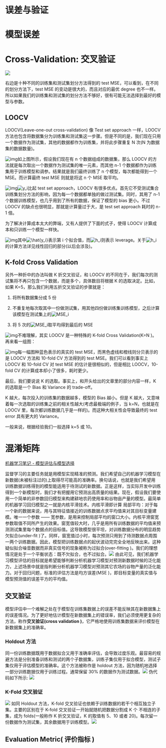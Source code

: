 # 误差与验证

# 模型误差

# Cross-Validation: 交叉验证

![](https://pic1.zhimg.com/v2-577bb114a1073273452cc1c73045e274_b.png)

右边是十种不同的训练集和测试集划分方法得到的 test MSE，可以看到，在不同的划分方法下，test MSE 的变动是很大的，而且对应的最优 degree 也不一样。所以如果我们的训练集和测试集的划分方法不够好，很有可能无法选择到最好的模型与参数。

## LOOCV

LOOCV(Leave-one-out cross-validation) 像 Test set approach 一样，LOOCV 方法也包含将数据集分为训练集和测试集这一步骤。但是不同的是，我们现在只用一个数据作为测试集，其他的数据都作为训练集，并将此步骤重复 N 次(N 为数据集的数据数量)。

![img](https://pic1.zhimg.com/v2-27f8c5989dd7790ccf6b626e6854e06c_b.png)如上图所示，假设我们现在有 n 个数据组成的数据集，那么 LOOCV 的方法就是每次取出一个数据作为测试集的唯一元素，而其他 n-1 个数据都作为训练集用于训练模型和调参。结果就是我们最终训练了 n 个模型，每次都能得到一个 MSE。而计算最终 test MSE 则就是将这 n 个 MSE 取平均。

![img](https://pic1.zhimg.com/v2-c6a79e230f946da8aefd793ed57c0454_b.png)![y_i](https://zhihu.com/equation?tex=y_i)比起 test set approach，LOOCV 有很多优点。首先它不受测试集合训练集划分方法的影响，因为每一个数据都单独的做过测试集。同时，其用了 n-1 个数据训练模型，也几乎用到了所有的数据，保证了模型的 bias 更小。不过 LOOCV 的缺点也很明显，那就是计算量过于大，是 test set approach 耗时的 n-1 倍。

为了解决计算成本太大的弊端，又有人提供了下面的式子，使得 LOOCV 计算成本和只训练一个模型一样快。

![img](https://pic2.zhimg.com/v2-ec72b82d605902ddfa060c2fb5777a05_b.png)其中![\hat{y_i}](https://zhihu.com/equation?tex=%5Chat%7By_i%7D)表示第 i 个拟合值，而![h_i](https://zhihu.com/equation?tex=h_i)则表示 leverage。关于![h_i](https://zhihu.com/equation?tex=h_i)的计算方法详见线性回归的部分(以后会涉及)。

## K-fold Cross Validation

另外一种折中的办法叫做 K 折交叉验证，和 LOOCV 的不同在于，我们每次的测试集将不再只包含一个数据，而是多个，具体数目将根据 K 的选取决定。比如，如果 K=5，那么我们利用五折交叉验证的步骤就是：

1. 将所有数据集分成 5 份

2. 不重复地每次取其中一份做测试集，用其他四份做训练集训练模型，之后计算该模型在测试集上的![MSE_i](https://zhihu.com/equation?tex=MSE_i)

3. 将 5 次的![MSE_i](https://zhihu.com/equation?tex=MSE_i)取平均得到最后的 MSE

![img](https://pic4.zhimg.com/v2-fcb843dd06c15a515d03a543864bbb77_b.png)不难理解，其实 LOOCV 是一种特殊的 K-fold Cross Validation(K=N )。再来看一组图：

![img](https://pic2.zhimg.com/v2-daf077823e7faa57c6f4014389fe12b9_b.png)每一幅图种蓝色表示的真实的 test MSE，而黑色虚线和橙线则分贝表示的是 LOOCV 方法和 10-fold CV 方法得到的 test MSE。我们可以看到事实上 LOOCV 和 10-fold CV 对 test MSE 的估计是很相似的，但是相比 LOOCV，10-fold CV 的计算成本却小了很多，耗时更少。

最后，我们要说说 K 的选取。事实上，和开头给出的文章里的部分内容一样，K 的选取是一个 Bias 和 Variance 的 trade-off。

K 越大，每次投入的训练集的数据越多，模型的 Bias 越小。但是 K 越大，又意味着每一次选取的训练集之前的相关性越大(考虑最极端的例子，当 k=N，也就是在 LOOCV 里，每次都训练数据几乎是一样的)。而这种大相关性会导致最终的 test error 具有更大的 Variance。

一般来说，根据经验我们一般选择 k=5 或 10。

# 混淆矩阵

[机器学习笔记 - 模型评估与模型选择](http://blog.rainy.im/2016/03/28/ml-model-selection/)

监督学习的主要任务就是用模型实现精准的预测。我们希望自己的机器学习模型在新数据(未被标注过的)上取得尽可能高的准确率。换句话说，也就是我们希望用 训练数据训练得到的模型能适用于待测试的新数据。正是这样，当实际开发中训练得到一个新模型时，我们才有把握用它预测出高质量的结果。现在，假设我们要使用一个简单的非参数回归模型来构建耕地农药使用率和谷物亩产量的模型。最简单的机器学习回归模型之一就是内核平滑技术。内核平滑即计算 局部平均：对于每一个新的数据来说，用与其特征值接近的训练数据点求平均值来对其目标变量建模。唯一一个参数 —— 宽参数，是用来控制局部平均的窗口大小。内核平滑窗宽参数取值不同所产生的效果。窗宽值较大时，几乎是用所有训练数据的平均值来预测测试集里每个数据点的目标值。这导致模型很平坦，对训练数据分布的明显趋势欠拟合(under-fit )了。同样，窗宽值过小时，每次预测只用到了待测数据点周围一两个训练数据。因此，模型把训练数据点的起伏波动完完全全地反映出来。这种疑似拟合噪音数据而非真实信号的现象被称为过拟合(over-fitting )。我们的理想情况是处于一个平衡状态：既不欠拟合，也不过拟合。![](http://mmbiz.qpic.cn/mmbiz/Pn4Sm0RsAughQO34EKthdtP0lj5eE2E7OykekrBrkAW1MoIGF0rJvmM6ibMH2nPMtW7v1hmJ4b4ODO7qIHhjCzA/640?wx_fmt=png&wxfrom=5&wx_lazy=1) 由此可见，我们机器学习模型评估的目标就是希望能够判断分析机器学习模型对预测新数据时候的泛化能力，上述场景中就是指判断分析机器学习模型对预测其它农场的谷物产量的泛化能力。对于回归问题，标准的评估方法是均方误差(MSE )，即目标变量的真实值与模型预测值的误差平方的平均值。

## 交叉验证

模型评估中一个难解之处在于模型在训练集数据上的误差不能反映其在新数据集上的误差情况。为了更好地估计模型在新数据集上的错误率，我们必须使用更复杂的方法，称作**交叉验证(cross validation )**，它严格地使用训练集数据来评价模型在新数据集上的准确率。

### Holdout 方法

同一份训练数据既用于数据拟合又用于准确率评估，会导致过度乐观。最容易的规避方法是分别准备训练和测试的两个子数据集，训练子集仅用于拟合模型，测试子集仅用于评估模型的准确率。这个方法被称作是 holdout 方法，因为随机地选择一部分训练数据仅用于训练过程。通常保留 30% 的数据作为测试数据。![](http://mmbiz.qpic.cn/mmbiz/Pn4Sm0RsAughQO34EKthdtP0lj5eE2E7tevaallxmsz753137Tzj1TQBd7FXCSMU2iaoWzyIiaxteSFEGwOw9FLg/640?wx_fmt=png&wxfrom=5&wx_lazy=1) 伪代码如下所示: ![](http://mmbiz.qpic.cn/mmbiz/Pn4Sm0RsAughQO34EKthdtP0lj5eE2E72r5bVUaRKvuVuK7k7tjVMcEfh1ljKy3qSL1ASZfHoDUXMVZOcSZ5Jg/640?wx_fmt=png&wxfrom=5&wx_lazy=1)

### K-Fold 交叉验证

![](http://mmbiz.qpic.cn/mmbiz/Pn4Sm0RsAughQO34EKthdtP0lj5eE2E7SSicUVS7NN6E7R394TxW3AhstdbVQZmTz3G4Z7icRLs1ichccVPoFqrfg/640?wx_fmt=png&wxfrom=5&wx_lazy=1) 如同 Holdout 方法，K-fold 交叉验证也依赖于训练数据的若干个相互独立子集。主要的区别在于 K-fold 交叉验证一开始就随机把数据分割成 K 个 不相连的子集，成为 folds(一般称作 K 折交叉验证，K 的取值有 5、10 或者 20)。每次留一份数据作为测试集，其余数据用于训练模型。![](http://mmbiz.qpic.cn/mmbiz/Pn4Sm0RsAughQO34EKthdtP0lj5eE2E7YRZpXTQ8FxIYtB4Ydxyx6ib57ODia2hNdn3rjP2ATSRxSSQfbTvkgAwg/640?wx_fmt=png&wxfrom=5&wx_lazy=1)

## Evaluation Metric( 评价指标 )
